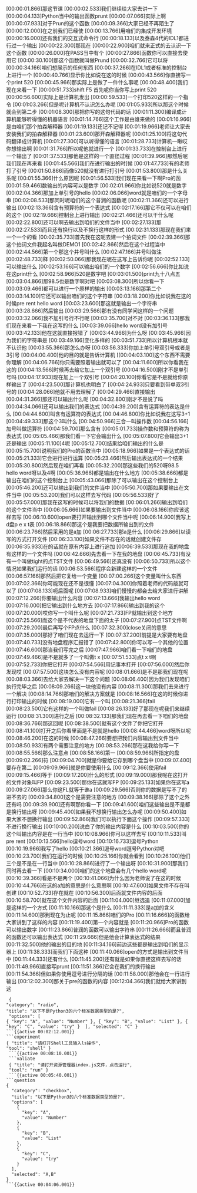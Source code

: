 [00:00:01.866]那这节课
[00:00:02.533]我们继续给大家去讲一下
[00:00:04.133]Python当中的输出函数prunt
[00:00:07.066]实际上啊 
[00:00:07.933]对于Prun的这个函数
[00:00:09.366]大家已经不再陌生了
[00:00:12.000]在之前我们已经使
[00:00:13.766]用咱们的集成开发环境
[00:00:16.000]还有我们的交互式命令行
[00:00:18.133]以及泰森4代的IDL1都进行过一个输出
[00:00:22.300]那现在
[00:00:22.900]咱们就来正式的去认识一下这个函数
[00:00:26.000]在PASS当中有个
[00:00:27.866]函数你可以直接去使用它
[00:00:30.100]那这个函数就叫做Prund
[00:00:32.766]它可以将
[00:00:34.166]咱们想展示的任何东西
[00:00:37.266]在IDL1或者标准的控制台上进行一个
[00:00:40.766]显示你比如说在这的时候
[00:00:43.566]你直接写一个print 520
[00:00:45.966]那实际上是做了一件什么事呢
[00:00:48.400]我们现在来看一下
[00:00:51.733]shift F5 首先呢你当你写上print 520
[00:00:56.600]实际上是计算机发出
[00:00:59.533]一个打印520这样的一个指令
[00:01:03.266]但是呢计算机不认识怎么办呢
[00:01:05.933]所以那这个时候就会到第二步
[00:01:08.300]那把你写的这句代码的话
[00:01:11.300]编译成计算机能够听得懂的机器语言
[00:01:14.766]这个工作是由谁来做的
[00:01:16.966]是由咱们那个拍森解释器
[00:01:19.133]还记不记得
[00:01:19.966]老师让大家去安装我们的拍森解释器
[00:01:23.600]那开森解释器呢
[00:01:25.100]将这句代码翻译成计算机
[00:01:27.300]可以听得懂的语言
[00:01:28.733]计算机一瞅哎你想输出啊
[00:01:31.766]所以呢他就进行一个
[00:01:33.733]在控制台上进行一个输出了
[00:01:37.533]那他是这样的一个直径过程
[00:01:39.966]那然后呢我们现在再来看
[00:01:45.566]我们在进行输出的时[候
[00:01:47.733]有的老师打了引号
[00:01:50.866]而像520就没有进行打引号
[00:01:53.800]那是什么关系呢
[00:01:55.366]什么原因呢
[00:01:56.533]我们现在来看一下啊Pro的函
[00:01:59.466]数输出的内容可以是数字
[00:02:01.966]你比如说520就是数字
[00:02:04.366]那加上单引号的hello
[00:02:06.066]word就是咱们的一个字母串
[00:02:08.533]那同时呢咱们的这个普润的函数呢
[00:02:11.366]还可以进行输出
[00:02:13.366]含有预算符的一个表达式
[00:02:17.166]那它不仅可以在咱们的这个
[00:02:19.666]控制台上进行输出
[00:02:21.466]还可以干什么呢
[00:02:22.800]还可以啊去输出到咱们的文件当中
[00:02:27.133]那
[00:02:27.533]而且还有换行以及不换行这样的形式
[00:02:31.133]那现在我们来一个一个的看
[00:02:35.733]首先我在这呢去建一个拍词文件
[00:02:39.366]那这个拍词文件我起名叫做DEMO1
[00:02:42.866]然后在这个过程当中
[00:02:44.566]第一个那这个井号叫什么
[00:02:47.166]井号叫做注
[00:02:48.733]释
[00:02:50.066]那我现在呢在这写上告诉你呢
[00:02:52.133]可以输出什么
[00:02:53.166]可以输出咱们的一个数字
[00:02:56.666]你比如说在这print什么
[00:02:58.966]520是数字吧
[00:03:01.500]print九十八点五
[00:03:04.866]那98.5也是数字啊对吧
[00:03:08.300]所以你看一下
[00:03:09.466]都可以进行一个原样的输出
[00:03:13.166]那第二个
[00:03:14.100]它还可以输出咱们的这个字符串
[00:03:18.200]你比如说我在这的时候pre rent hello word
[00:03:23.600]那这就是输出一个字符串
[00:03:28.666]然后输出
[00:03:29.566]那有没有同学问这样的一个问题
[00:03:32.066]我不加引号行不行呢
[00:03:35.700]对不对
[00:03:36.133]那我们现在来看一下我在这写的什么
[00:03:39.066]hello word没有加引号
[00:03:42.133]他在这就直接报错了
[00:03:44.966]为什么呀
[00:03:45.966]因为我们的字符串是
[00:03:49.166]变化多样的
[00:03:51.733]所以计算机根本就不认识他
[00:03:55.366]那怎么办呀
[00:03:56.333]你加上单引号双引号或者是3引号
[00:04:00.400]他的目的就是告诉计算机
[[00:04:03.100]这个东西不需要你理解
[00:04:06.766]你只需要照着输出就可以了
[00:04:11.600]所以你看我在这的
[00:04:13.566]时候再去给它加上一个双引号
[00:04:16.500]刚才不是单引号吗
[00:04:17.933]现在加上一个双引号
[00:04:20.100]你看它是不是就给你原样输出了
[00:04:23.500]那计算机也明白了
[00:04:24.933]只要看到带单双3引号的
[00:04:28.066]他就不用去理解了
[00:04:29.466]直接输出
[00:04:31.366]那还可以输出什么呢
[00:04:32.800]刚才不是说了吗
[00:04:34.066]还可以输出我们的表达式
[00:04:39.200]含有运算符的表达是什么
[00:04:44.600]叫含有运算符的表达式
[00:04:46.800]你比如说我在这写3+1
[00:04:49.333]那这个3叫什么
[00:04:50.966]三合一叫操作数
[00:04:56.166]加号叫做运算符
[00:04:59.700]那么含有
[00:05:01.733]操作数和预算符的称为表达式
[00:05:05.466]那我们看一下它会输出什么
[00:05:07.800]它会输出3+1还是输出
[00:05:11.100]4呢
[00:05:12.700]结果给咱们输出的什么是
[00:05:15.700]说明我们的Pro的函数当中
[00:05:18.966]如果是一个表达式的话
[00:05:21.333]它会进行进行运算
[00:05:23.466]然后输出表达式的一个结果
[00:05:30.800]然后现在咱们再看
[00:05:32.200]那这些我们的520呀98.5 hello word呀以及4啊
[00:05:36.966]都是输出在什么地方
[00:05:38.666]都是输出在咱们的这个控制台上
[00:05:43.066]那除了可以输出在这个控制台上
[00:05:46.200]还可以输出到我们的文件当中
[00:05:50.700]那如果要输出在文件当中
[00:05:53.200]我们可以这样去写代码
[00:05:56.533]好了
[00:05:57.000]那我在这写的时候可以将我们的数据
[00:06:01.266]输出到咱们的这个文件当中
[00:06:05.666]如果要输出到文件当中
[00:06:08.166]你应该这样去写
[00:06:10.600]open要打开输出到哪个文件当中呢
[00:06:14.900]我写上d盘p e x t表
[00:06:18.866]那这个是我要把数据所输出到的文件
[00:06:23.766]然后采用的是a加
[00:06:27.733]那a是什么
[00:06:29.866]以读写的方式打开文件
[00:06:33.100]如果文件不存在的话就创建文件存
[00:06:35.933]在的话就在原有内容上进行追加
[00:06:39.533]那现在我的地盘有这样的一个文件吗
[00:06:42.666]先去看一下在我的地盘
[00:06:45.733]有没有一个叫做tight的点TST文件
[00:06:49.566]还真没有
[00:06:50.733]所以这个情况如果我们运行的话
[00:06:53.566]程序会新建这样的一个文件
[00:06:57.166]那然后把它复给一个变量
[00:07:00.266]这个变量叫什么东西
[00:07:02.366]你可能现在还不是很懂
[00:07:04.300]你照着老师的代码敲就可以了
[00:07:08.133]呃后面呢
[00:07:08.933]咱们慢慢的都会去给大家进行讲解
[00:07:12.266]你要输出什么内容
[00:07:13.666]我输出hello word
[00:07:16.000]把它输出到什么地方去
[00:07:17.866]输出到我的这个
[00:07:20.000]哎你写一个叫什么呢
[00:07:21.733]FP就输出到这个地方
[00:07:25.566]而这个是不代表的地盘下面的太子
[00:07:27.900]点TST文件啊
[00:07:29.200]最后再写个FP点什么
[00:07:32.300]close关闭的意思
[00:07:35.000]那好了咱们现在去运行一下
[00:07:37.200]前提是大家要有地盘
[00:07:40.733]没有地盘程序汇报错了
[00:07:42.800]你可以写一个其他的位置
[00:07:46.600]那当我们写完之后
[00:07:47.966]咱们看一下咱们的地盘
[00:07:49.466]是不是就多了一个叫做t x
[00:07:51.533]点t x t啊
[00:07:52.733]你把它打开
[00:07:54.566]用记事本打开
[00:07:56.000]然后你发现哎
[00:07:57.500]这块怎么没有内容呢
[00:08:01.666]是不是那我们现在呢
[00:08:03.366]去给大家去解决一下这个问题
[00:08:06.400]因为我们发现咱们执行完毕之后
[00:08:09.266]这一块他没有内容
[00:08:11.300]那我们去来进行一个解决
[00:08:14.766]那咱们的解决方案就是
[00:08:16.566]在这的时候你进行打印输出的时候
[00:08:19.000]它有一个叫
[00:08:21.366]fail
[00:08:23.500]它有这样的一个叫做fail
[00:08:26.133]好了那现在呢我们来继续运行
[00:08:31.300]进行之后
[00:08:32.133]那我们现在再去看一下咱们的地盘
[00:08:36.766]那这回呢
[00:08:38.500]就有这个文件了你把它打开
[00:08:41.100]打开之后你看里面是不是就是hello
[00:08:44.466]word呀所以呢
[00:08:46.200]在这的时候
[00:08:47.266]要想把我们内容输出到文件当中
[00:08:50.933]有两个需要注意的地方
[00:08:53.266]那在这我给你写一下
[00:08:55.566]那么注意点
[00:08:58.166]第一
[00:08:59.966]所指定的盘
[00:09:02.266]符
[00:09:04.700]就是你要给它存到哪个盘当中
[00:09:07.400]要存在第二
[00:09:09.966]就是你要使用什么
[00:09:12.366]使用fail
[00:09:15.466]等于
[00:09:17.200]什么的形式
[00:09:19.000]那我呢在这打开的文件对象叫FP
[00:09:23.500]那你在这就写FP
[00:09:25.133]如果你在这写a
[00:09:27.066]那么你这FL就等于谁a
[00:09:29.566]否则你的数据是写不了的进不去的
[00:09:34.800]这个是需要注意的地方
[00:09:38.166]那除了这个之外还有吗
[00:09:39.900]还有啊那你看一下
[00:09:41.600]咱们这些输出是不是都是换行输出呀
[00:09:45.400]如果我不想换行输出怎么办呢
[00:09:50.400]如果大家不想换行输出
[00:09:52.866]我们可以执行下面这个操作
[00:09:57.333]不进行换行输出
[00:10:00.200]说白了你的输出内容是什么
[00:10:03.500]你的这个叫输出内容是在一行当中
[00:10:08.966]你可以这样去写
[00:10:11.533]叫pre rent
[00:10:13.566]hello逗号word
[00:10:16.733]逗号Python
[00:10:19.966]我写了hello
[00:10:21.366]逗号word逗号Python对吧
[00:10:23.700]我们在运行的时候
[00:10:25.166]你就会看到
[00:10:26.100]他们三个是不是在一行当中
[00:10:28.866]进行了一个输出呀
[00:10:31.900]那我们同时再去看一下
[00:10:34.000]咱们的这个地盘会有几个hello word呢
[00:10:39.366]看是不是两个
[00:10:41.066]为什么因为老师说了在这的时候
[00:10:44.766]在这的a加的意思是什么意思啊
[00:10:47.600]如果文件不存在叫创建
[00:10:52.733]存在就在
[00:10:56.300]后面就文件内容的后面
[00:10:58.700]就在这个文件内容的后面
[00:11:04.000]继选追
[00:11:07.000]加是这样的一个方式
[00:11:10.166]那这个是什么
[00:11:11.333]是a加的含义
[00:11:14.600]那到现在为止呢
[00:11:15.866]咱们的Pro
[00:11:16.666]的函数给大家讲到了这样的内容
[00:11:19.400]第一个内容就是
[00:11:20.966]Pro的函数可以输出数字
[00:11:23.866]普润的函数可以输出字符串
[00:11:26.666]而且普润的函数还可以输出表达式
[00:11:29.666]但是他会计算表达式的结果
[00:11:32.500]他的输出的目的地
[00:11:34.166]前边这些都是输出到咱们的显示器上
[00:11:38.333]而我们下面这种
[00:11:40.066]open的方式是输出到文件当中
[00:11:44.333]还有什么
[00:11:45.200]还有就是如果你直接这样去写的话
[00:11:49.966]直接写prunt
[00:11:51.366]它会在我们的换行输出
[00:11:54.366]但如果你使用逗号进行分隔的话
[00:11:58.000]那他会在一行进行输出
[00:12:02.300]那关于pre的函数的内容
[00:12:04.366]我们就给大家讲到这

```question     
 { 
"category": "radio", 
"title": "以下不是Python3的六个标准数据类型的是?",
 "options": [ 
{ "key": "A", "value": "Number" }, { "key": "B", "value": "List" }, { "key": "C", "value": "try" }  ], "selected": "C" } 
```{{active 00:02:12.001}}  
```experiment 
{ "title": "请打开Shell工具输入ls操作", 
"tool": "shell" }
 ```{{active 00:08:10.001}}
 ```valiate
 { "title": "请打开资源管理器index.js文件，点击运行",
 "tool": "run" }
 ```{{active 00:05:40.001}}
```question
{
  "category": "checkbox",
  "title": "以下是Python3的六个标准数据类型的是?",
  "options": [
    {
      "key": "A",
      "value": "Number"
    },
    {
      "key": "B",
      "value": "List"
    },
    {
      "key": "C",
      "value": "try"
    }
  ],
  "selected": "A,B"
}
```{{active 00:04:06.001}}   
